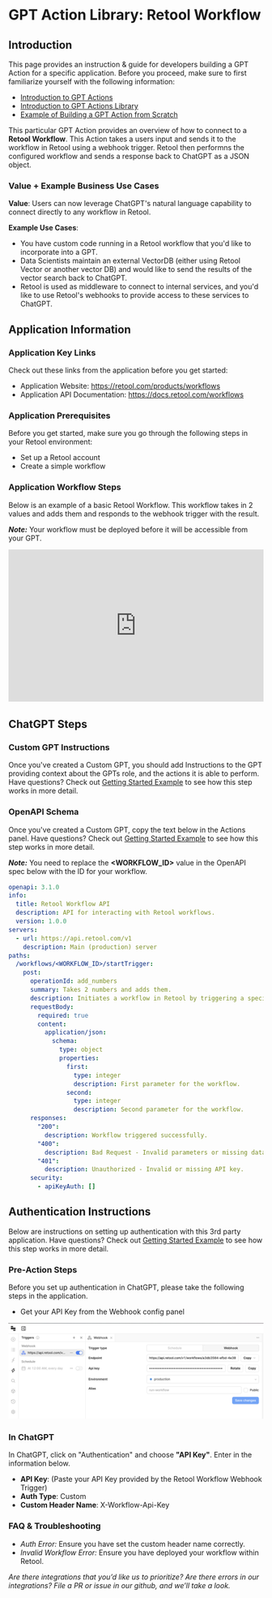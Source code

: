# GPT Action Library: Retool Workflow

## Introduction

This page provides an instruction & guide for developers building a GPT Action for a specific application. Before you proceed, make sure to first familiarize yourself with the following information: 
- [Introduction to GPT Actions](https://platform.openai.com/docs/actions)
- [Introduction to GPT Actions Library](https://platform.openai.com/docs/actions/actions-library)
- [Example of Building a GPT Action from Scratch](https://platform.openai.com/docs/actions/getting-started)

This particular GPT Action provides an overview of how to connect to a **Retool Workflow**. This Action takes a users input and sends it to the workflow in Retool using a webhook trigger. Retool then performns the configured workflow and sends a response back to ChatGPT as a JSON object.

### Value + Example Business Use Cases

**Value**: Users can now leverage ChatGPT's natural language capability to connect directly to any workflow in Retool.

**Example Use Cases**: 
- You have custom code running in a Retool workflow that you'd like to incorporate into a GPT. 
- Data Scientists maintain an external VectorDB (either using Retool Vector or another vector DB) and would like to send the results of the vector search back to ChatGPT. 
- Retool is used as middleware to connect to internal services, and you'd like to use Retool's webhooks to provide access to these services to ChatGPT. 

## Application Information

### Application Key Links

Check out these links from the application before you get started:
- Application Website: https://retool.com/products/workflows
- Application API Documentation: https://docs.retool.com/workflows

### Application Prerequisites

Before you get started, make sure you go through the following steps in your Retool environment:
- Set up a Retool account
- Create a simple workflow

### Application Workflow Steps

Below is an example of a basic Retool Workflow. This workflow takes in 2 values and adds them and responds to the webhook trigger with the result.

***Note:*** Your workflow must be deployed before it will be accessible from your GPT.

<iframe src="https://demo.arcade.software/MG7PcF8fh3RH722eonUb?embed&embed_mobile=tab&embed_desktop=inline&show_copy_link=true" width="100%" height="300" frameborder="0" allowfullscreen></iframe>

## ChatGPT Steps

### Custom GPT Instructions 

Once you've created a Custom GPT, you should add Instructions to the GPT providing context about the GPTs role, and the actions it is able to perform. Have questions? Check out [Getting Started Example](https://platform.openai.com/docs/actions/getting-started) to see how this step works in more detail.

### OpenAPI Schema 

Once you've created a Custom GPT, copy the text below in the Actions panel. Have questions? Check out [Getting Started Example](https://platform.openai.com/docs/actions/getting-started) to see how this step works in more detail.

***Note:*** You need to replace the __<WORKFLOW_ID>__ value in the OpenAPI spec below with the ID for your workflow.


```yaml
openapi: 3.1.0
info:
  title: Retool Workflow API
  description: API for interacting with Retool workflows.
  version: 1.0.0
servers:
  - url: https://api.retool.com/v1
    description: Main (production) server
paths:
  /workflows/<WORKFLOW_ID>/startTrigger:
    post:
      operationId: add_numbers
      summary: Takes 2 numbers and adds them.
      description: Initiates a workflow in Retool by triggering a specific workflow ID.
      requestBody:
        required: true
        content:
          application/json:
            schema:
              type: object
              properties:
                first:
                  type: integer
                  description: First parameter for the workflow.
                second:
                  type: integer
                  description: Second parameter for the workflow.
      responses:
        "200":
          description: Workflow triggered successfully.
        "400":
          description: Bad Request - Invalid parameters or missing data.
        "401":
          description: Unauthorized - Invalid or missing API key.
      security:
        - apiKeyAuth: []
```

## Authentication Instructions

Below are instructions on setting up authentication with this 3rd party application. Have questions? Check out [Getting Started Example](https://platform.openai.com/docs/actions/getting-started) to see how this step works in more detail.

### Pre-Action Steps

Before you set up authentication in ChatGPT, please take the following steps in the application.
- Get your API Key from the Webhook config panel

![retool_api_key.png](../../../images/retool_api_key.png)

### In ChatGPT

In ChatGPT, click on "Authentication" and choose **"API Key"**. Enter in the information below. 

- **API Key**: (Paste your API Key provided by the Retool Workflow Webhook Trigger)
- **Auth Type**: Custom
- **Custom Header Name**: X-Workflow-Api-Key

### FAQ & Troubleshooting

- *Auth Error:* Ensure you have set the custom header name correctly.
- *Invalid Workflow Error:* Ensure you have deployed your workflow within Retool.

*Are there integrations that you’d like us to prioritize? Are there errors in our integrations? File a PR or issue in our github, and we’ll take a look.*
